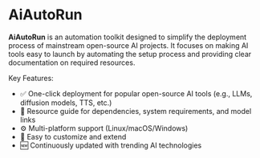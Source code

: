 # AiAutoRun
**AiAutoRun** is an automation toolkit designed to simplify the deployment process of mainstream open-source AI projects. It focuses on making AI tools easy to launch by automating the setup process and providing clear documentation on required resources.

Key Features:

- ✅ One-click deployment for popular open-source AI tools (e.g., LLMs, diffusion models, TTS, etc.)
- 📄 Resource guide for dependencies, system requirements, and model links
- ⚙️ Multi-platform support (Linux/macOS/Windows)
- 🧰 Easy to customize and extend
- 🆕 Continuously updated with trending AI technologies
